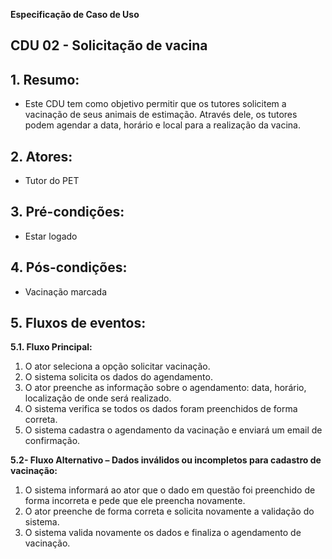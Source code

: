 **Especificação de Caso de Uso** 

##  CDU 02 - Solicitação de vacina

## 1. Resumo:

- Este CDU tem como objetivo permitir que os tutores solicitem a vacinação de seus animais de estimação. Através dele, os tutores podem agendar a data, horário e local para a realização da vacina.

## 2. Atores:
- Tutor do PET

## 3. Pré-condições:

- Estar logado

## 4. Pós-condições:

- Vacinação marcada


## 5. Fluxos de eventos: 
**5.1. Fluxo Principal:** 

1. O  ator  seleciona  a  opção  solicitar  vacinação. 
2. O sistema solicita os dados do agendamento. 
3. O ator preenche as informação sobre o agendamento: data, horário, localização de onde será realizado.
4. O sistema verifica se todos os dados foram preenchidos de forma correta. 
5. O sistema cadastra o agendamento da vacinação e enviará um email de confirmação.


**5.2- Fluxo Alternativo – Dados inválidos ou incompletos para cadastro de vacinação:** 

1. O sistema informará ao ator que o dado em questão foi preenchido de forma incorreta e pede que ele preencha novamente.  
2. O ator preenche de forma correta e solicita novamente a validação do sistema. 
3. O  sistema  valida  novamente  os  dados  e  finaliza  o  agendamento de vacinação.


